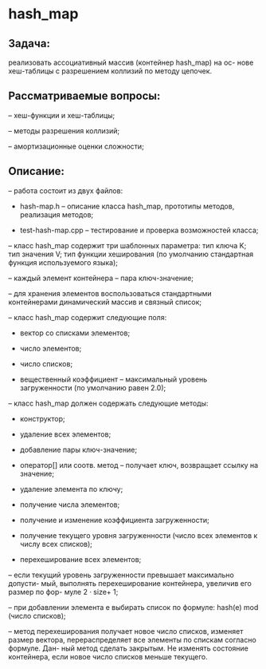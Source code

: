 # hash_map

## Задача: 

реализовать ассоциативный массив (контейнер hash_map) на ос-
нове хеш-таблицы с разрешением коллизий по методу цепочек.

## Рассматриваемые вопросы:

– хеш-функции и хеш-таблицы;

– методы разрешения коллизий;

– амортизационные оценки сложности;

## Описание:

– работа состоит из двух файлов:

  - hash-map.h – описание класса hash_map, прототипы методов, реализация
методов;

  - test-hash-map.cpp – тестирование и проверка возможностей класса;
  
– класс hash_map содержит три шаблонных параметра: тип ключа K; тип
значения V; тип функции хеширования (по умолчанию стандартная функция
используемого языка);

– каждый элемент контейнера – пара ключ-значение;

– для хранения элементов воспользоваться стандартными контейнерами
динамический массив и связный список;

– класс hash_map содержит следующие поля:

  - вектор со списками элементов;

  - число элементов;

  - число списков;
  
  - вещественный коэффициент – максимальный уровень загруженности (по
умолчанию равен 2.0);

– класс hash_map должен содержать следующие методы:
  - конструктор;

  - удаление всех элементов;

  - добавление пары ключ-значение;

  - оператор[] или соотв. метод – получает ключ, возвращает ссылку на значение;

  - удаление элемента по ключу;

  - получение числа элементов;

  - получение и изменение коэффициента загруженности;

  - получение текущего уровня загруженности (число всех элементов к числу
всех списков);

  - перехеширование всех элементов;
  
– если текущий уровень загруженности превышает максимально допусти-
мый, выполнять перехеширование контейнера, увеличив его размер по фор-
муле 2 · size+ 1;

– при добавлении элемента e выбирать список по формуле: hash(e) mod
(число списков);

– метод перехеширования получает новое число списков, изменяет размер
вектора, перераспределяет все элементы по спискам согласно формуле. Дан-
ный метод сделать закрытым. Не изменять состояние контейнера, если новое
число списков меньше текущего.
